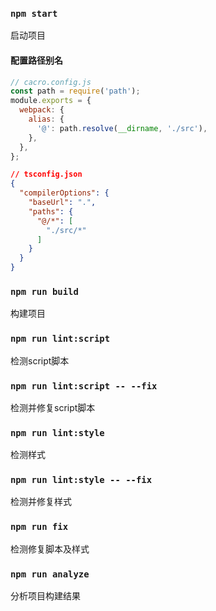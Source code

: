 ### `npm start`

启动项目

#### 配置路径别名

```js
// cacro.config.js
const path = require('path');
module.exports = {
  webpack: {
    alias: {
      '@': path.resolve(__dirname, './src'),
    },
  },
};
```
```json
// tsconfig.json
{
  "compilerOptions": {
    "baseUrl": ".",
    "paths": {
      "@/*": [
        "./src/*"
      ]
    }
  }
}
```

### `npm run build`

构建项目

### `npm run lint:script`

检测script脚本

### `npm run lint:script -- --fix`

检测并修复script脚本

### `npm run lint:style`

检测样式

### `npm run lint:style -- --fix`

检测并修复样式

### `npm run fix`

检测修复脚本及样式

### `npm run analyze`

分析项目构建结果



